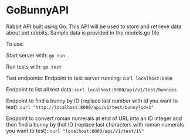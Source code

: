 # GoBunnyAPI
Rabbit API built using Go.
This API will be used to store and retrieve data about pet rabbits. 
Sample data is provided in the models.go file

To use:

Start server with:
`` go run . ``

Run tests with:
``go test``

Test endpoints:
Endpoint to test server running: 
`` curl localhost:8000 ``

Endpoint to list all test data: 
`` curl localhost:8000/api/v1/test/bunnies `` 

Endpoint to find a bunny by ID (replace last number with id you want to test):
``curl "http://localhost:8000/api/v1/test/bunny?id=1"``

Endpoint to convert roman numerals at end of URL into an ID integer and then find a bunny by that ID (replace last characters with roman numerals you want to test):
``curl "localhost:8000/api/v1/test/IV"``
